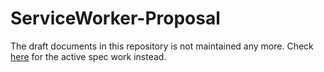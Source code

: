 ServiceWorker-Proposal
======================

The draft documents in this repository is not maintained any more. Check [here](https://github.com/slightlyoff/ServiceWorker/tree/master/spec/) for the active spec work instead.

